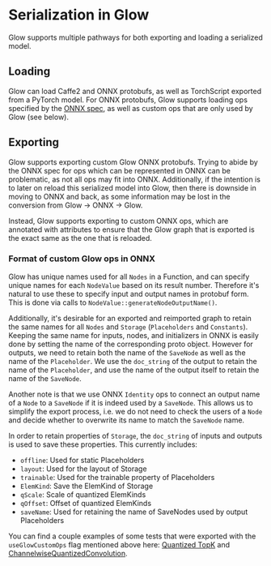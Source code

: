 # Serialization in Glow

Glow supports multiple pathways for both exporting and loading a serialized model.

## Loading

Glow can load Caffe2 and ONNX protobufs, as well as TorchScript exported from a
PyTorch model. For ONNX protobufs, Glow supports loading ops specified by the
[ONNX spec](https://github.com/onnx/onnx/blob/master/docs/Operators.md), as well
as custom ops that are only used by Glow (see below).

## Exporting

Glow supports exporting custom Glow ONNX protobufs. Trying to abide by the ONNX
spec for ops which can be represented in ONNX can be problematic, as not all ops
may fit into ONNX. Additionally, if the intention is to later on reload this
serialized model into Glow, then there is downside in moving to ONNX and back,
as some information may be lost in the conversion from Glow -> ONNX -> Glow.

Instead, Glow supports exporting to custom ONNX ops, which are annotated with
attributes to ensure that the Glow graph that is exported is the exact same as
the one that is reloaded.

### Format of custom Glow ops in ONNX

Glow has unique names used for all `Nodes` in a Function, and can specify unique
names for each `NodeValue` based on its result number. Therefore it's natural to
use these to specify input and output names in protobuf form. This is done via
calls to `NodeValue::generateNodeOutputName()`.

Additionally, it's desirable for an exported and reimported graph to retain the
same names for all `Nodes` and `Storage` (`Placeholders` and
`Constants`). Keeping the same name for inputs, nodes, and initializers in ONNX
is easily done by setting the name of the corresponding proto object. However
for outputs, we need to retain both the name of the `SaveNode` as well as the
name of the `Placeholder`. We use the `doc_string` of the output to retain the
name of the `Placeholder`, and use the name of the output itself to retain the
name of the `SaveNode`.

Another note is that we use ONNX `Identity` ops to connect an output name of a
`Node` to a `SaveNode` if it is indeed used by a `SaveNode`. This allows us to
simplify the export process, i.e. we do not need to check the users of a `Node`
and decide whether to overwrite its name to match the `SaveNode` name.

In order to retain properties of `Storage`, the `doc_string` of inputs and
outputs is used to save these properties. This currently includes:

* `offline`: Used for static Placeholders
* `layout`: Used for the layout of Storage
* `trainable`: Used for the trainable property of Placeholders
* `ElemKind`: Save the ElemKind of Storage
* `qScale`: Scale of quantized ElemKinds
* `qOffset`: Offset of quantized ElemKinds
* `saveName`: Used for retaining the name of SaveNodes used by output Placeholders

You can find a couple examples of some tests that were exported with the
`useGlowCustomOps` flag mentioned above here:
[Quantized TopK](https://github.com/pytorch/glow/tree/master/tests/models/onnxModels/glow_custom_op_topk_quantized.onnxtxt)
and
[ChannelwiseQuantizedConvolution](https://github.com/pytorch/glow/tree/master/tests/models/onnxModels/glow_custom_op_channelwise_quantized_group_conv.onnxtxt).

